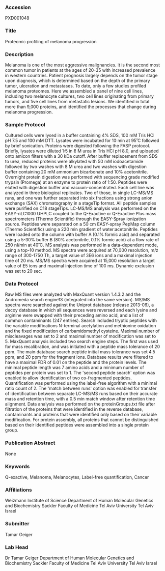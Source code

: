 ### Accession
PXD001048

### Title
Proteomic profiling of melanoma progression

### Description
Melanoma is one of the most aggressive malignancies. It is the second most common tumor in patients at the ages of 20-35 with increased prevalence in western countries. Patient prognosis largely depends on the tumor stage upon diagnosis, which is determined based on the depth of the primary tumor, ulceration and metastases.  To date, only a few studies profiled melanoma proteomes. Here we assembled a panel of nine cell lines, including two melanocyte cultures, two cell lines originating from primary tumors, and five cell lines from metastatic lesions. We identified in total more than 9,000 proteins, and identified the processes that change during melanoma progression.

### Sample Protocol
Cultured cells were lysed in a buffer containing 4% SDS, 100 mM Tris HCl pH 7.5 and 100 mM DTT. Lysates were incubated for 10 min at 95˚C followed by brief sonication. Proteins were digested following the FASP protocol. Briefly, lysates were diluted 1:5 in 8 M urea in Tris HCl pH 8.0, and uploaded onto amicon filters with a 30 kDa cutoff. After buffer replacement from SDS to urea, reduced proteins were alkylated with 50 mM iodoacetamide followed by two washes with 8 M urea and two washes with digestion buffer containing 20 mM ammonium bicarbonate and 10% acetonitrile. Overnight protein digestion was performed with sequencing grade modified trypsin (Promega) at an enzyme to protein ratio of 1:50. Peptides were eluted with digestion buffer and vacuum-concentrated. Each cell line was analyzed in three biological replicates. Two of those, in single LC-MS/MS runs, and one was further separated into six fractions using strong anion exchange (SAX) chromatography in a stageTip format. All peptide samples were purified on C18 stageTips. LC-MS/MS analysis was performed on the EASY-nLC1000 UHPLC coupled to the Q-Exactive or Q-Exactive Plus mass spectrometers (Thermo Scientific) through the EASY-Spray ionization source. Peptides were separated on a 50 cm EASY-spray PepMap column (Thermo Scientific) using a 220 min gradient of water:acetonitrile. Peptides were loaded onto the column with buffer A (0.1% formic acid) and separated using a 5-30% buffer B (80% acetonitrile, 0.1% formic acid) at a flow rate of 250 nl/min at 40˚C. MS analysis was performed in a data-dependent mode, using a top-10 method. MS spectra were acquired at 70,000 resolution, m/z range of 300-1750 Th, a target value of 3E6 ions and a maximal injection time of 20 ms. MS/MS spectra were acquired at 15,000 resolution a target value of E5 ions and maximal injection time of 100 ms. Dynamic exclusion was set to 20 sec.

### Data Protocol
Raw MS files were analyzed with MaxQuant version 1.4.3.2 and the Andromeda search engine13 (integrated into the same version). MS/MS spectra were searched against the Uniprot database (release 2013-06), a decoy database in which all sequences were reversed and each lysine and arginine were swapped with their preceding amino acid, and a list of common contaminants (247 entries). Search included tryptic peptides with the variable modifications N-terminal acetylation and methionine oxidation and the fixed modification of carbamidomethyl cysteine. Maximal number of miscleavages was set to 2 and maximal number of modification was set to 5. MaxQuant analysis included two search engine steps. The first was used for mass recalibration, and was initiated with a peptide mass tolerance of 20 ppm. The main database search peptide initial mass tolerance was set 4.5 ppm, and 20 ppm for the fragment ions. Database results were filtered to have a maximal FDR of 0.01 on the peptide and the protein levels. The minimal peptide length was 7 amino acids and a minimum number of peptides per protein was set to 1. The 'second peptide search' option was enabled to allow identification of two co-fragmented peptides. Quantification was performed using the label-free algorithm with a minimal ratio count of 2. The 'match between runs' option was enabled for transfer of identification between separate LC-MS/MS runs based on their accurate mass and retention time, with a 0.5 min match window after retention time alignment. Data analysis was performed on the proteinGroups.txt file after filtration of the proteins that were identified in the reverse database, contaminants and proteins that were identified only based on their variable modification. For protein assembly, all proteins that cannot be distinguished based on their identified peptides were assembled into a single protein group.

### Publication Abstract
None

### Keywords
Q-exactive, Melanoma, Melanocytes, Label-free quantification, Cancer

### Affiliations
Weizmann Institute of Science
Department of Human Molecular Genetics and Biochemistry Sackler Faculty of Medicine Tel Aviv University Tel Aviv Israel

### Submitter
Tamar Geiger

### Lab Head
Dr Tamar Geiger
Department of Human Molecular Genetics and Biochemistry Sackler Faculty of Medicine Tel Aviv University Tel Aviv Israel


